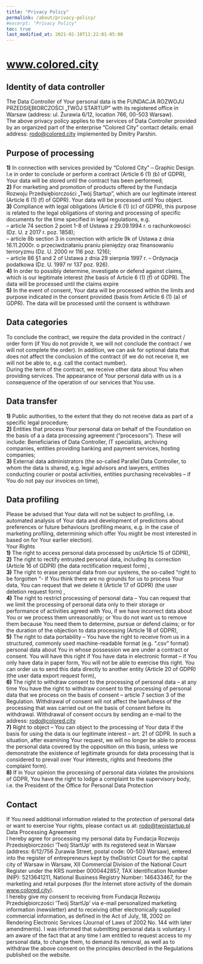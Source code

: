 ```yaml
---
title: "Privacy Policy"
permalink: /about/privacy-policy/
#excerpt: "Privacy Policy"
toc: true
last_modified_at: 2021-01-10T11:22:01-05:00
---
```


# www.colored.city
## Identity of data controller

The Data Controller of Your personal data is the FUNDACJA ROZWOJU PRZEDSIĘBIORCZOŚCI „TWÓJ STARTUP” with its registered office in Warsaw (address: ul. Żurawia 6/12, location 766, 00-503 Warsaw).<br/>
The above privacy policy applies to the services of Data Controller provided by an organized part of the enterprise “Colored City” contact details: email address: rodo@colored.city implemented by Dmitry Parshin.<br/>

## Purpose of processing

**1)** In connection with services provided by “Colored City” – Graphic Design. I.e in order to conclude or perform a contract (Article 6 (1) (b) of GDPR), Your data will be stored until the contract has been performed;<br/>
**2)** For marketing and promotion of products offered by the Fundacja Rozwoju Przedsiębiorczości „Twój Startup”, which are our legitimate interest (Article 6 (1) (f) of GDPR). Your data will be processed until You object.<br/>
**3)** Compliance with legal obligations (Article 6 (1) (c) of GDPR), this purpose is related to the legal obligations of storing and processing of specific documents for the time specified in legal regulations, e.g.<br/>
   – article 74 section 2 point 1-8 of Ustawa z 29.09.1994 r. o rachunkowości (Dz. U. z 2017 r. poz. 1858);<br/>
   – article 8b section 3 in connection with article 9k of Ustawa z dnia 16.11.2000r. o przeciwdziałaniu praniu pieniędzy oraz finansowaniu terroryzmu (Dz. U. 2000 nr 116 poz. 1216);<br/>
   – article 86 §1 and 2 of Ustawa z dnia 29 sierpnia 1997 r. – Ordynacja podatkowa (Dz. U. 1997 nr 137 poz. 926).<br/>
**4)** In order to possibly determine, investigate or defend against claims, which is our legitimate interest (the basis of Article 6 (1) (f) of GDPR). The data will be processed until the claims expire<br/>
**5)** In the event of consent, Your data will be processed within the limits and purpose indicated in the consent provided (basis from Article 6 (1) (a) of GDPR). The data will be processed until the consent is withdrawn<br/>
## Data categories
   To conclude the contract, we require the data provided in the contract / order form (if You do not provide it, we will not conclude the contract / we will not complete the order). In addition, we can ask for optional data that does not affect the conclusion of the contract (if we do not receive it, we will not be able to, e.g. call the contact number).<br/>
   During the term of the contract, we receive other data about You when providing services. The appearance of Your personal data with us is a consequence of the operation of our services that You use.<br/>
  
## Data transfer
**1)** Public authorities, to the extent that they do not receive data as part of a specific legal procedure;<br/>
**2)** Entities that process Your personal data on behalf of the Foundation on the basis of a a data processing agreement (“processors”). These will include: Beneficiaries of Data Controller, IT specialists, archiving companies, entities providing banking and payment services, hosting companies;<br/>
**3)** External data administrators (the so-called Parallel Data Controller, to whom the data is shared, e.g. legal advisors and lawyers, entities conducting courier or postal activities, entities purchasing receivables – if You do not pay our invoices on time),<br/>

## Data profiling
   Please be advised that Your data will not be subject to profiling, i.e. automated analysis of Your data and development of predictions about preferences or future behaviours (profiling means, e.g. in the case of marketing profiling, determining which offer You might be most interested in based on for Your earlier election).<br/>
   Your Rights<br/>
**1)** The right to access personal data processed by us(Article 15 of GDPR),<br/>
**2)** The right to rectify entrusted personal data, including its correction (Article 16 of GDPR) (the data rectification request form) ,<br/>
**3)** The right to erase personal data from our systems, the so-called “right to be forgotten “- if You think there are no grounds for us to process Your data, You can request that we delete it (Article 17 of GDPR) (the user deletion request form) ,<br/>
**4)** The right to restrict processing of personal data – You can request that we limit the processing of personal data only to their storage or performance of activities agreed with You, if we have incorrect data about You or we process them unreasonably; or You do not want us to remove them because You need them to determine, pursue or defend claims; or for the duration of the objection to data processing (Article 18 of GDPR),<br/>
**5)** The right to data portability – You have the right to receive from us in a structured, commonly used machine-readable format (e.g. “.csv” format) personal data about You in whose possession we are under a contract or consent. You will have this right if You have data in electronic format – if You only have data in paper form, You will not be able to exercise this right. You can order us to send this data directly to another entity (Article 20 of GDPR) (the user data export request form),<br/>
**6)** The right to withdraw consent to the processing of personal data – at any time You have the right to withdraw consent to the processing of personal data that we process on the basis of consent – article 7 section 3 of the Regulation. Withdrawal of consent will not affect the lawfulness of the processing that was carried out on the basis of consent before its withdrawal. Withdrawal of consent occurs by sending an e-mail to the address: rodo@colored.city<br/>
**7)** Right to object – You can object to the processing of Your data if the basis for using the data is our legitimate interest – art. 21 of GDPR. In such a situation, after examining Your request, we will no longer be able to process the personal data covered by the opposition on this basis, unless we demonstrate the existence of legitimate grounds for data processing that is considered to prevail over Your interests, rights and freedoms (the complaint form).<br/>
**8)** If in Your opinion the processing of personal data violates the provisions of GDPR, You have the right to lodge a complaint to the supervisory body, i.e. the President of the Office for Personal Data Protection<br/>

## Contact
   If You need additional information related to the protection of personal data or want to exercise Your rights, please contact us at: rodo@twojstartup.pl<br/>
   Data Processing Agreement<br/>
   I hereby agree for processing my personal data by Fundacja Rozwoju Przedsiębiorczości ‘Twój StartUp’ with its registered seat in Warsaw (address: 6/12/756 Żurawia Street, postal code: 00-503 Warsaw), entered into the register of entrepreneurs kept by theDistrict Court for the capital city of Warsaw in Warsaw, XII Commercial Division of the National Court Register under the KRS number 0000442857, TAX Identification Number (NIP): 5213641211, National Business Registry Number: 146433467, for the marketing and retail purposes (for the Internet store activity of the domain www.colored.city).<br/>
   I hereby give my consent to receiving from Fundacja Rozwoju Przedsiębiorczości ‘Twój StartUp’ via e-mail personalized marketing information (newsletter) and to receiving other electronically supplied commercial information, as defined in the Act of July, 18, 2002 on Rendering Electronic Services (Journal of Laws of 2002 No. 144 with later amendments). I was informed that submitting personal data is voluntary. I am aware of the fact that at any time I am entitled to request access to my personal data, to change them, to demand its removal, as well as to withdraw the above consent on the principles described in the Regulations published on the website.<br/>
   